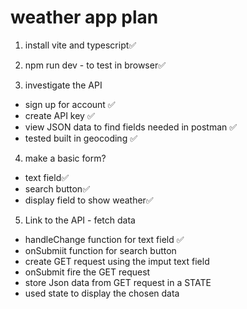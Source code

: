 # weather app plan

1. install vite and typescript✅

2. npm run dev - to test in browser✅

3. investigate the API

- sign up for account ✅
- create API key ✅
- view JSON data to find fields needed in postman ✅
- tested built in geocoding ✅

4. make a basic form?

- text field✅
- search button✅
- display field to show weather✅

5. Link to the API - fetch data
  - handleChange function for text field ✅
  - onSubmiit function for search button
  - create GET request using the imput text field 
  - onSubmit fire the GET request
  - store Json data from GET request in a STATE
  - used state to display the chosen data
